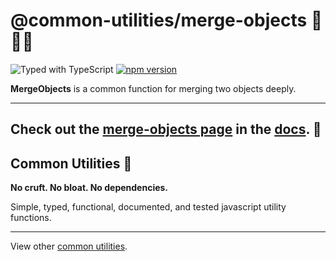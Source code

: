 # @common-utilities/merge-objects 🧰👯‍♂️

![Typed with TypeScript](https://flat.badgen.net/badge/icon/Typed?icon=typescript&label&labelColor=blue&color=555555)
[![npm version](https://badge.fury.io/js/%40common-utilities%2Fmerge-objects.svg)](https://badge.fury.io/js/%40common-utilities%2merge-objects)

**MergeObjects** is a common function for merging two objects deeply.

---

Check out the [merge-objects page](https://www.common-utilities.com/utilities/packages/merge-objects) in the [docs](https://www.common-utilities.com). 👋 
---

## Common Utilities 🧰

**No cruft. No bloat. No dependencies.**

Simple, typed, functional, documented, and tested javascript utility functions.

---

View other [common utilities](https://github.com/yowainwright/common-utilities).

